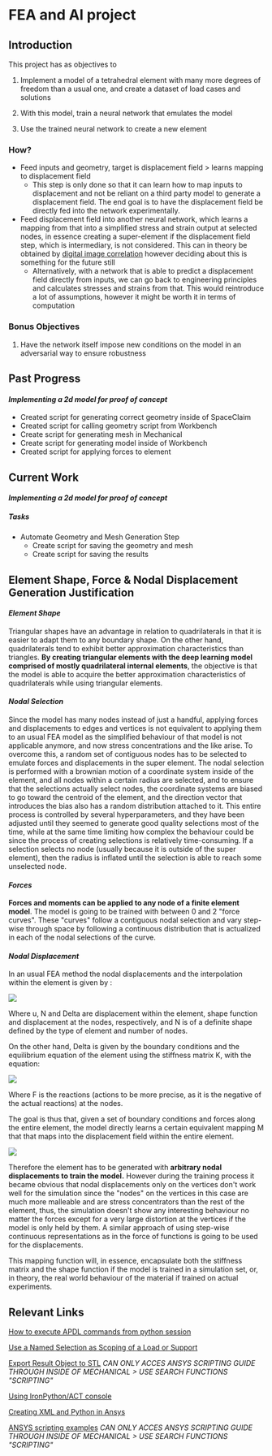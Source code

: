 # FEA and AI project

## Introduction

This project has as objectives to 

1.  Implement a model of a tetrahedral element with many more degrees of freedom than a usual one, and create a dataset of load cases and solutions

2. With this model, train a neural network that emulates the model

3. Use the trained neural network to create a new element

### How?

* Feed inputs and geometry, target is displacement field > learns mapping to displacement field 
  * This step is only done so that it can learn how to map inputs to displacement and not be reliant on a third party model to generate a displacement field. The end goal is to have the displacement field be directly fed into the network experimentally.
* Feed displacement field into another neural network, which learns a mapping from that into a simplified stress and strain output at selected nodes, in essence creating a super-element if the displacement field step, which is intermediary, is not considered. This can in theory be obtained by [digital image correlation](https://en.wikipedia.org/wiki/Digital_image_correlation_and_tracking) however deciding about this is something for the future still
  * Alternatively, with a network that is able to predict a displacement field directly from inputs, we can go back to engineering principles and calculates stresses and strains from that. This would reintroduce a lot of assumptions, however it might be worth it in terms of computation

### Bonus Objectives

1. Have the network itself impose new conditions on the model in an adversarial  way to ensure robustness

## Past Progress
#### _Implementing a 2d model for proof of concept_
  * Created script for generating correct geometry inside of SpaceClaim
  * Created script for calling geometry script from Workbench
  * Create script for generating mesh in Mechanical
  * Create script for generating model inside of Workbench
  * Created script for applying forces to element
## Current Work
#### _Implementing a 2d model for proof of concept_

##### Tasks

* Automate Geometry and Mesh Generation Step
  * Create script for saving the geometry and mesh
  * Create script for saving the results



## Element Shape, Force & Nodal Displacement Generation Justification

#### *Element Shape*

Triangular shapes  have an advantage in relation to quadrilaterals in that it is easier to adapt them to any boundary shape. On the other hand, quadrilaterals  tend to exhibit better approximation characteristics than triangles. **By creating triangular elements with the deep learning model comprised of mostly quadrilateral internal elements**, the objective is that the model is able to acquire the better approximation characteristics of quadrilaterals while using triangular elements.

#### *Nodal Selection*

Since the model has many nodes instead of just a handful, applying forces and displacements to edges and vertices is not equivalent to applying them to an usual FEA model as the simplified behaviour of that model is not applicable anymore, and now stress concentrations and the like arise. To overcome this, a random set of contiguous nodes has to be selected to emulate forces and displacements in the super element. The nodal selection is performed with a brownian motion of a coordinate system inside of the element, and all nodes within a certain radius are selected, and to ensure that the selections actually select nodes, the coordinate systems are biased to go toward the centroid of the element, and the direction vector that introduces the bias also has a random distribution attached to it. This entire process is controlled by several hyperparameters, and they have been adjusted until they seemed to generate good quality selections most of the time, while at the same time limiting how complex the behaviour could be since the process of creating selections is relatively time-consuming. If a selection selects no node (usually because it is outside of the super element), then the radius is inflated until the selection is able to reach some unselected node. 

#### *Forces*

**Forces and moments can be applied to any node of a finite element model**. The model is going to be trained with between 0 and 2 "force curves". These "curves" follow a contiguous nodal selection and vary step-wise through space by following a continuous distribution that is actualized in each of the nodal selections of the curve. 

#### *Nodal Displacement*

In an usual FEA method the nodal displacements and the interpolation within the element is given by :

<img src="https://render.githubusercontent.com/render/math?math=\{u\}_e = [N]_e\{\Delta\}_e">

Where  u, N and Delta are displacement within the element, shape function and displacement at the nodes, respectively, and N is of a definite shape defined by the type of element and number of nodes.  

On the other hand, Delta is given by the boundary conditions and the equilibrium equation of the element using the stiffness matrix K, with the equation:

<img src="https://render.githubusercontent.com/render/math?math=[K]\{\Delta\} = \{F^L\}">

Where F is the reactions (actions to be more precise, as it is the negative of the actual reactions) at the nodes. 

The goal is thus that, given a set of boundary conditions and forces along the entire element, the model directly learns a certain equivalent mapping M that that maps into the displacement field within the entire element. 

<img src="https://render.githubusercontent.com/render/math?math=M: (F_e,  \Delta_{BC})  \mapsto u_e">

Therefore the element has to be generated with **arbitrary nodal displacements to train the model.** However during the training process it became obvious that nodal displacements only on the vertices don't work well for the simulation since the "nodes" on the vertices in this case are much more malleable and are stress concentrators than the rest of the element, thus, the simulation doesn't show any interesting behaviour no matter the forces except  for a very large distortion at the vertices if the model is only held by them. A similar approach of using step-wise continuous representations as in the force of functions is going to be used for the displacements.

This mapping function will, in essence, encapsulate both the stiffness matrix and the shape function if the model is trained in a simulation set, or, in theory, the real world behaviour of the material if trained on actual experiments.



## Relevant Links

[How to execute APDL commands from python session](https://www.youtube.com/watch?v=bSP9pi-4QW0)

[Use a Named Selection as Scoping of a Load or Support](https://ansyshelp.ansys.com/account/secured?returnurl=/Views/Secured/corp/v201/en/act_script/act_script_examples_NamedSelection_as_Scoping.html)

[Export Result Object to STL](https://ansyshelp.ansys.com/account/secured?returnurl=/Views/Secured/corp/v201/en/act_script/act_script_examples_export_result_object.html) *CAN ONLY ACCES ANSYS SCRIPTING GUIDE THROUGH INSIDE OF MECHANICAL > USE SEARCH FUNCTIONS "SCRIPTING"*

[Using IronPython/ACT console](https://www.youtube.com/watch?v=txPimWRh8nM) 

[Creating XML and Python in Ansys](https://www.youtube.com/watch?v=fURQ-22YKmc)

[ANSYS scripting examples](https://ansyshelp.ansys.com/account/secured?returnurl=/Views/Secured/corp/v201/en/act_script/pt03.html) *CAN ONLY ACCES ANSYS SCRIPTING GUIDE THROUGH INSIDE OF MECHANICAL > USE SEARCH FUNCTIONS "SCRIPTING"*